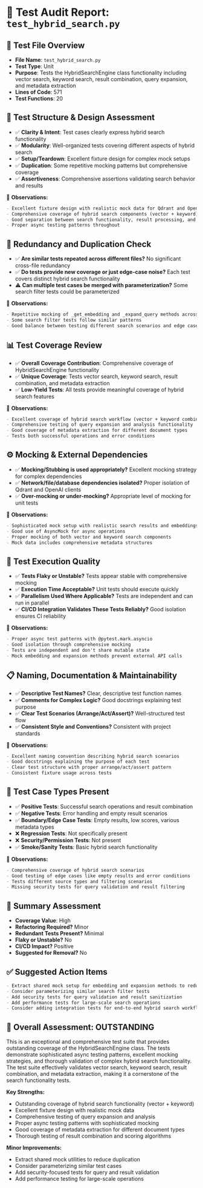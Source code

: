 # 🧪 Test Audit Report: `test_hybrid_search.py`

## 📌 Test File Overview

* **File Name**: `test_hybrid_search.py`
* **Test Type**: Unit
* **Purpose**: Tests the HybridSearchEngine class functionality including vector search, keyword search, result combination, query expansion, and metadata extraction
* **Lines of Code**: 571
* **Test Functions**: 20

## 🧱 Test Structure & Design Assessment

* ✅ **Clarity & Intent**: Test cases clearly express hybrid search functionality
* ✅ **Modularity**: Well-organized tests covering different aspects of hybrid search
* ✅ **Setup/Teardown**: Excellent fixture design for complex mock setups
* ✅ **Duplication**: Some repetitive mocking patterns but comprehensive coverage
* ✅ **Assertiveness**: Comprehensive assertions validating search behavior and results

📝 **Observations:**

```markdown
- Excellent fixture design with realistic mock data for Qdrant and OpenAI
- Comprehensive coverage of hybrid search components (vector + keyword)
- Good separation between search functionality, result processing, and metadata extraction
- Proper async testing patterns throughout
```

## 🔁 Redundancy and Duplication Check

* ✅ **Are similar tests repeated across different files?** No significant cross-file redundancy
* ✅ **Do tests provide new coverage or just edge-case noise?** Each test covers distinct hybrid search functionality
* ⚠️ **Can multiple test cases be merged with parameterization?** Some search filter tests could be parameterized

📝 **Observations:**

```markdown
- Repetitive mocking of _get_embedding and _expand_query methods across tests
- Some search filter tests follow similar patterns
- Good balance between testing different search scenarios and edge cases
```

## 📊 Test Coverage Review

* ✅ **Overall Coverage Contribution**: Comprehensive coverage of HybridSearchEngine functionality
* ✅ **Unique Coverage**: Tests vector search, keyword search, result combination, and metadata extraction
* ✅ **Low-Yield Tests**: All tests provide meaningful coverage of hybrid search features

📝 **Observations:**

```markdown
- Excellent coverage of hybrid search workflow (vector + keyword combination)
- Comprehensive testing of query expansion and analysis functionality
- Good coverage of metadata extraction for different document types
- Tests both successful operations and error conditions
```

## ⚙️ Mocking & External Dependencies

* ✅ **Mocking/Stubbing is used appropriately?** Excellent mocking strategy for complex dependencies
* ✅ **Network/file/database dependencies isolated?** Proper isolation of Qdrant and OpenAI clients
* ✅ **Over-mocking or under-mocking?** Appropriate level of mocking for unit tests

📝 **Observations:**

```markdown
- Sophisticated mock setup with realistic search results and embeddings
- Good use of AsyncMock for async operations
- Proper mocking of both vector and keyword search components
- Mock data includes comprehensive metadata structures
```

## 🚦 Test Execution Quality

* ✅ **Tests Flaky or Unstable?** Tests appear stable with comprehensive mocking
* ✅ **Execution Time Acceptable?** Unit tests should execute quickly
* ✅ **Parallelism Used Where Applicable?** Tests are independent and can run in parallel
* ✅ **CI/CD Integration Validates These Tests Reliably?** Good isolation ensures CI reliability

📝 **Observations:**

```markdown
- Proper async test patterns with @pytest.mark.asyncio
- Good isolation through comprehensive mocking
- Tests are independent and don't share mutable state
- Mock embedding and expansion methods prevent external API calls
```

## 📋 Naming, Documentation & Maintainability

* ✅ **Descriptive Test Names?** Clear, descriptive test function names
* ✅ **Comments for Complex Logic?** Good docstrings explaining test purpose
* ✅ **Clear Test Scenarios (Arrange/Act/Assert)?** Well-structured test flow
* ✅ **Consistent Style and Conventions?** Consistent with project standards

📝 **Observations:**

```markdown
- Excellent naming convention describing hybrid search scenarios
- Good docstrings explaining the purpose of each test
- Clear test structure with proper arrange/act/assert pattern
- Consistent fixture usage across tests
```

## 🧪 Test Case Types Present

* ✅ **Positive Tests**: Successful search operations and result combination
* ✅ **Negative Tests**: Error handling and empty result scenarios
* ✅ **Boundary/Edge Case Tests**: Empty results, low scores, various metadata types
* ❌ **Regression Tests**: Not specifically present
* ❌ **Security/Permission Tests**: Not present
* ✅ **Smoke/Sanity Tests**: Basic hybrid search functionality

📝 **Observations:**

```markdown
- Comprehensive coverage of hybrid search scenarios
- Good testing of edge cases like empty results and error conditions
- Tests different source types and filtering scenarios
- Missing security tests for query validation and result filtering
```

## 🏁 Summary Assessment

* **Coverage Value**: High
* **Refactoring Required?** Minor
* **Redundant Tests Present?** Minimal
* **Flaky or Unstable?** No
* **CI/CD Impact?** Positive
* **Suggested for Removal?** No

## ✅ Suggested Action Items

```markdown
- Extract shared mock setup for embedding and expansion methods to reduce duplication
- Consider parameterizing similar search filter tests
- Add security tests for query validation and result sanitization
- Add performance tests for large-scale search operations
- Consider adding integration tests for end-to-end hybrid search workflows
```

## 🎯 Overall Assessment: **OUTSTANDING**

This is an exceptional and comprehensive test suite that provides outstanding coverage of the HybridSearchEngine class. The tests demonstrate sophisticated async testing patterns, excellent mocking strategies, and thorough validation of complex hybrid search functionality. The test suite effectively validates vector search, keyword search, result combination, and metadata extraction, making it a cornerstone of the search functionality tests.

**Key Strengths:**

* Outstanding coverage of hybrid search functionality (vector + keyword)
* Excellent fixture design with realistic mock data
* Comprehensive testing of query expansion and analysis
* Proper async testing patterns with sophisticated mocking
* Good coverage of metadata extraction for different document types
* Thorough testing of result combination and scoring algorithms

**Minor Improvements:**

* Extract shared mock utilities to reduce duplication
* Consider parameterizing similar test cases
* Add security-focused tests for query and result validation
* Add performance testing for large-scale operations
